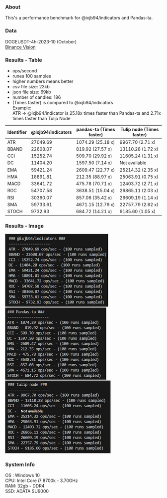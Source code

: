### About
This's a performance benchmark for @ixjb94/indicators and Pandas-ta.

### Data
DOGEUSDT-4h-2023-10 (October)    
[Binance Vision](https://data.binance.vision/data/futures/um/monthly/klines/DOGEUSDT/4h/ "Binance Vision")     

### Results - Table
- ops/second    
- runes 100 samples    
- higher numbers means better    
- csv file size: 23kb    
- json file size: 69kb    
- number of candles: 186    
- (Times faster) is compared to @ixjb94/indicators    
    Example:    
    ATR => @ixjb94/indicator is 25.18x times faster than Pandas-ta and 2.71x times faster than Tulip Node

| Identifier    | @ixjb94/indicators        | pandas-ta (Times faster)  | Tulip node (Times faster) |
| ------------- | --------------------------| --------------------------|---------------------------|
| ATR           | 27049.69                  | 1074.29 (25.18 x)         | 9967.70 (2.71 x)          |
| BBAND         | 22608.07                  | 819.92  (27.57 x)         | 13110.28 (1.72 x)         |
| CCI           | 15252.74                  | 509.70  (29.92 x)         | 11605.24 (1.31 x)         |
| DC            | 11404.20                  | 1597.50 (7.14 x)          | Not available             |
| EMA           | 59421.24                  | 2609.47 (22.77 x)         | 25214.32 (2.35 x)         |
| HMA           | 18891.81                  | 212.35  (88.97 x)         | 25063.91 (0.75 x)         |
| MACD          | 33641.72                  | 475.78  (70.71 x)         | 12403.72 (2.71 x)         |
| ROC           | 54707.58                  | 3638.51 (15.04 x)         | 26865.11 (2.03 x)         |
| RSI           | 30360.07                  | 857.06  (35.42 x)         | 26609.19 (1.14 x)         |
| SMA           | 59733.61                  | 4671.15 (12.79 x)         | 22757.79 (2.62 x)         |
| STOCH         | 9732.93                   | 684.72  (14.21 x)         | 9185.60 (1.05 x)          |

### Results - Image
![ixjb94](https://raw.githubusercontent.com/ixjb94/indicators-benchmark/master/images/ixjb94.png "ixjb94")    
![pandas-ta](https://raw.githubusercontent.com/ixjb94/indicators-benchmark/master/images/pandas-ta.png "pandas-ta")    
![tulipnode](https://raw.githubusercontent.com/ixjb94/indicators-benchmark/master/images/tulipnode.png "tulipnode")    

### System Info
OS : Windows 10    
CPU: Intel Core i7 8700k - 3.70GHz    
RAM: 32gb - DDR4    
SSD: ADATA SU9000    